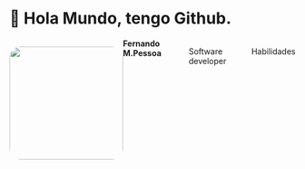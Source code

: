 # :wave: Hola Mundo, tengo Github.

<div style="display:flex;">
  <p align="center">
  <img style="border-radius: 20px;" src="https://github.com/Ferchupessoadev/Ferchupessoadev/assets/107710139/eb19cedf-2158-40a2-b51d-aec5f898963e" width="200"/>

</p>
  <b>Fernando M.Pessoa</b>
  <p>Software developer</p>
  <p>Habilidades</p>
</div>
